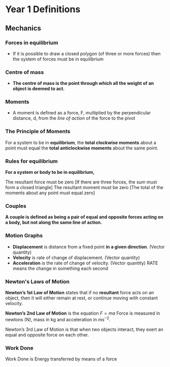 # Year 1 Definitions

## Mechanics

### Forces in equilibrium
- If it is possible to draw a closed polygon (of three or more forces) then the system of forces must be in equilibrium

### Centre of mass
- **The centre of mass is the point through which all the weight of an object is deemed to act.**

### Moments
- A moment is defined as a force, F, multiplied by the perpendicular distance, d, from the *line of action* of the force to the pivot

### The Principle of Moments
For a system to be in **equilibrium**, the **total clockwise moments**
about a point must equal the **total anticlockwise moments**
about the same point.

### Rules for equilibrium
**For a system or body to be in equilibrium,**

The resultant force must be zero [If there are three forces, the sum must form a closed triangle]
The resultant moment must be zero [The total of the moments about any point must equal zero]

### Couples
**A couple is defined as being a pair of equal and opposite forces acting on a body, but not along the same line of action.**

### Motion Graphs
- **Displacement** is distance from a fixed point **in a given direction**. (Vector quantity)
- **Velocity** is rate of change of displacement. (Vector quantity)
- **Acceleration** is the rate of change of velocity. (Vector quantity)
RATE means the change in something each second

### Newton's Laws of Motion
**Newton’s 1st Law of Motion** states that if no **resultant** force acts on an
object, then it will either remain at rest, or continue moving with
constant velocity. 

**Newton’s 2nd Law of Motion** is the equation $F = ma$
Force is measured in newtons (N), mass in kg and acceleration in $ms^{-2}$.

Newton’s 3rd Law of Motion is that when two objects interact, they exert an equal and
opposite force on each other.

### Work Done
Work Done is Energy transferred by means of a force